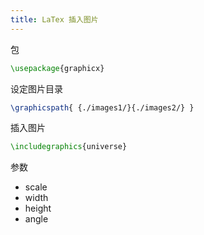 ```yaml
---
title: LaTex 插入图片
---
```

包
```latex
\usepackage{graphicx}
```

设定图片目录
```latex
\graphicspath{ {./images1/}{./images2/} }
```
插入图片
```latex
\includegraphics{universe}
```
参数
- scale
- width
- height
- angle

